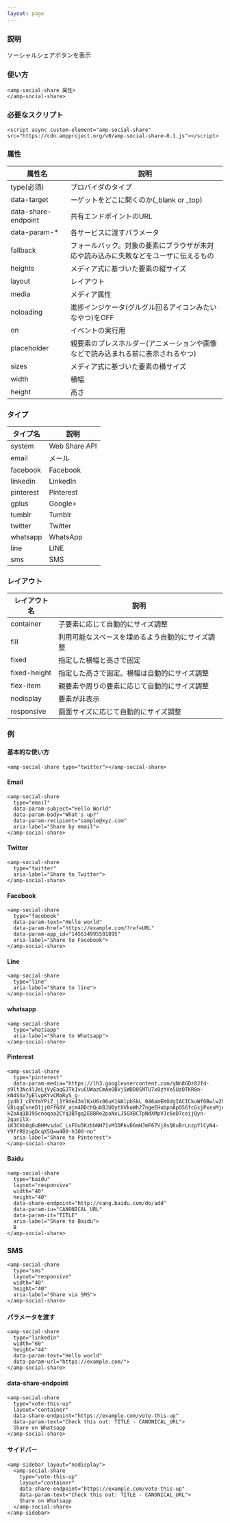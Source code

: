 ```yaml
---
layout: page
---
```


### 説明

ソーシャルシェアボタンを表示

### 使い方

    <amp-social-share 属性>
    </amp-social-share>

### 必要なスクリプト

    <script async custom-element="amp-social-share" src="https://cdn.ampproject.org/v0/amp-social-share-0.1.js"></script>

### 属性

| 属性名              | 説明                                                   |
|---------------------|--------------------------------------------------------|
| type(必須)          | プロバイダのタイプ                                              |
| data-target         | ーゲットをどこに開くのか(\_blank or \_top)                        |
| data-share-endpoint | 共有エンドポイントのURL                                        |
| data-param-\*       | 各サービスに渡すパラメータ                                        |
| fallback            | フォールバック。対象の要素にブラウザが未対応や読み込みに失敗などをユーザに伝えるもの |
| heights             | メディア式に基づいた要素の縦サイズ                                 |
| layout              | レイアウト                                                  |
| media               | メディア属性                                               |
| noloading           | 進捗インジケータ(グルグル回るアイコンみたいなやつ)をOFF                      |
| on                  | イベントの実行用                                            |
| placeholder         | 親要素のプレスホルダー(アニメーションや画像などで読み込まれる前に表示されるやつ)    |
| sizes               | メディア式に基づいた要素の横サイズ                                 |
| width               | 横幅                                                   |
| height              | 高さ                                                    |

### タイプ

| タイプ名     | 説明          |
|-----------|---------------|
| system    | Web Share API |
| email     | メール           |
| facebook  | Facebook      |
| linkedin  | LinkedIn      |
| pinterest | Pinterest     |
| gplus     | Google+       |
| tumblr    | Tumblr        |
| twitter   | Twitter       |
| whatsapp  | WhatsApp      |
| line      | LINE          |
| sms       | SMS           |

### レイアウト

| レイアウト名      | 説明                               |
|--------------|----------------------------------|
| container    | 子要素に応じて自動的にサイズ調整          |
| fill         | 利用可能なスペースを埋めるよう自動的にサイズ調整 |
| fixed        | 指定した横幅と高さで固定                |
| fixed-height | 指定した高さで固定。横幅は自動的にサイズ調整 |
| flex-item    | 親要素や周りの要素に応じて自動的にサイズ調整 |
| nodisplay    | 要素が非表示                        |
| responsive   | 画面サイズに応じて自動的にサイズ調整         |

### 例

#### 基本的な使い方

    <amp-social-share type="twitter"></amp-social-share>

#### Email

    <amp-social-share
      type="email"
      data-param-subject="Hello World"
      data-param-body="What's up?"
      data-param-recipient="sample@xyz.com"
      aria-label="Share by email">
    </amp-social-share>

#### Twitter

    <amp-social-share
      type="twitter"
      aria-label="Share to Twitter">
    </amp-social-share>

#### Facebook

    <amp-social-share
      type="facebook"
      data-param-text="Hello world"
      data-param-href="https://example.com/?ref=URL"
      data-param-app_id="145634995501895"
      aria-label="Share to Facebook">
    </amp-social-share>

#### Line

    <amp-social-share
      type="line"
      aria-label="Share to line">
    </amp-social-share>

#### whatsapp

    <amp-social-share
      type="whatsapp"
      aria-label="Share to Whatsapp">
    </amp-social-share>

#### Pinterest

    <amp-social-share
      type="pinterest"
      data-param-media="https://lh3.googleusercontent.com/qNn8GDz8Jfd-s9lt3Nc4lJeLjVyEaqGJTk1vuCUWazCmAeOBVjSWDD0SMTU7x0zhVe5UzOTKR0n-kN4SXx7yElvpKYvCMaRyS_g-jydhJ_cEVYmYPiZ_j1Y9de43mlKxU6s06uK1NAlpbSkL_046amEKOdgIACICkuWfOBwlw2hUDfjPOWskeyMrcTu8XOEerCLuVqXugG31QC345hz3lUyOlkdT9fMYVUynSERGNzHba7bXMOxKRe3izS5DIWUgJs3oeKYqA-V8iqgCvneD1jj0Ff68V_ajm4BDchQubBJU0ytXVkoWh27ngeEHubpnApOS6fcGsjPxeuMjnzAUtoTsiXz2FZi1mMrxrblJ-kZoAq1DJ95cnoqoa2CYq3BTgq2E8BRe2paNxLJ5GXBCTpNdXMpVJc6eD7ceijQyn-2qanilX-iK3ChbOq0uBHMvsdoC_LsFOu5KzbbNH71vM3DPkvDGmHJmF67Vj8sQ6uBrLnzpYlCyN4-Y9frR8zugDcqX5Q=w400-h300-no"
      aria-label="Share to Pinterest">
    </amp-social-share>

#### Baidu

    <amp-social-share
      type="baidu"
      layout="responsive"
      width="40"
      height="40"
      data-share-endpoint="http://cang.baidu.com/do/add"
      data-param-iu="CANONICAL_URL"
      data-param-it="TITLE"
      aria-label="Share to Baidu">
      B
    </amp-social-share>

### SMS

    <amp-social-share
      type="sms"
      layout="responsive"
      width="40"
      height="40"
      aria-label="Share via SMS">
    </amp-social-share>

#### パラメータを渡す

    <amp-social-share
      type="linkedin"
      width="60"
      height="44"
      data-param-text="Hello world"
      data-param-url="https://example.com/">
    </amp-social-share>

#### data-share-endpoint

    <amp-social-share
      type="vote-this-up"
      layout="container"
      data-share-endpoint="https://example.com/vote-this-up"
      data-param-text="Check this out: TITLE - CANONICAL_URL">
      Share on Whatsapp
    </amp-social-share>

#### サイドバー

    <amp-sidebar layout="nodisplay">
      <amp-social-share
        type="vote-this-up"
        layout="container"
        data-share-endpoint="https://example.com/vote-this-up"
        data-param-text="Check this out: TITLE - CANONICAL_URL">
        Share on Whatsapp
      </amp-social-share>
    </amp-sidebar>

